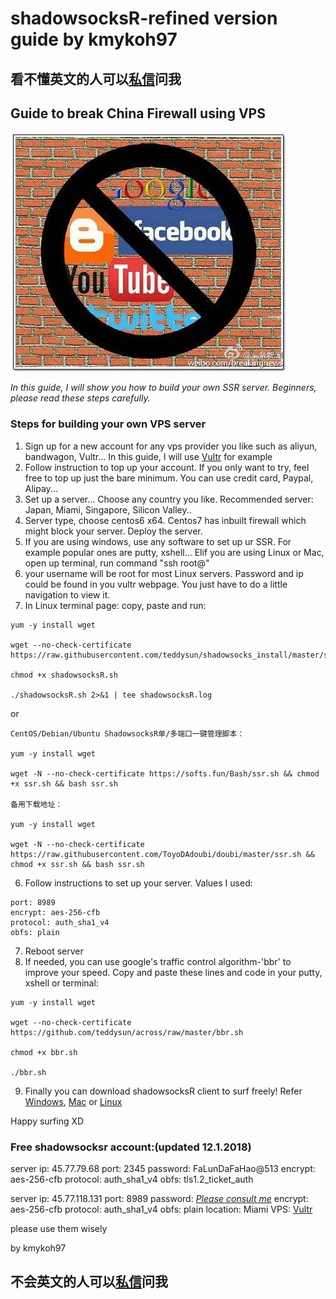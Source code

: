 
# shadowsocksR-refined version guide by kmykoh97
## 看不懂英文的人可以[私信](https://github.com/kmykoh97)问我
## Guide to break China Firewall using VPS
![China firewall](images/chinaFirewall.jpeg)

*In this guide, I will show you how to build your own SSR server. Beginners, please read these steps carefully.*

### Steps for building your own VPS server
1. Sign up for a new account for any vps provider you like such as aliyun, bandwagon, Vultr... In this guide, I will use [Vultr](www.vultr.com) for example
2. Follow instruction to top up your account. If you only want to try, feel free to top up just the bare minimum. You can use credit card, Paypal, Alipay...
3. Set up a server... Choose any country you like. Recommended server: Japan, Miami, Singapore, Silicon Valley..
4. Server type, choose centos6 x64. Centos7 has inbuilt firewall which might block your server. Deploy the server.
5. If you are using windows, use any software to set up ur SSR. For example popular ones are putty, xshell... Elif you are using Linux or Mac, open up terminal, run command "ssh root@<ip-address>"
4. your username will be root for most Linux servers. Password and ip could be found in you vultr webpage. You just have to do a little navigation to view it.
5. In Linux terminal page: copy, paste and run:
```linux
yum -y install wget

wget --no-check-certificate https://raw.githubusercontent.com/teddysun/shadowsocks_install/master/shadowsocksR.sh

chmod +x shadowsocksR.sh

./shadowsocksR.sh 2>&1 | tee shadowsocksR.log

```
or
```
CentOS/Debian/Ubuntu ShadowsocksR单/多端口一键管理脚本：

yum -y install wget

wget -N --no-check-certificate https://softs.fun/Bash/ssr.sh && chmod +x ssr.sh && bash ssr.sh

备用下载地址：

yum -y install wget

wget -N --no-check-certificate https://raw.githubusercontent.com/ToyoDAdoubi/doubi/master/ssr.sh && chmod +x ssr.sh && bash ssr.sh

```
6. Follow instructions to set up your server. Values I used:
```
port: 8989
encrypt: aes-256-cfb
protocol: auth_sha1_v4
obfs: plain
```
7. Reboot server
8. If needed, you can use google's traffic control algorithm-'bbr' to improve your speed. Copy and paste these lines and code in your putty, xshell or terminal:
```
yum -y install wget

wget --no-check-certificate https://github.com/teddysun/across/raw/master/bbr.sh

chmod +x bbr.sh

./bbr.sh

```
9. Finally you can download shadowsocksR client to surf freely!
Refer [Windows](https://github.com/kmykoh97/shadowsocksr-kmykoh/blob/master/windows.md),  [Mac](https://github.com/kmykoh97/shadowsocksr-kmykoh/blob/master/mac.md) or [Linux](https://github.com/kmykoh97/shadowsocksr-kmykoh/blob/master/linux.md)

Happy surfing XD

### Free shadowsocksr account:(updated 12.1.2018)
server ip: 45.77.79.68
port: 2345
password: FaLunDaFaHao@513
encrypt: aes-256-cfb
protocol: auth_sha1_v4
obfs: tls1.2_ticket_auth

server ip: 45.77.118.131
port: 8989
password: [*Please consult me*](https://github.com/kmykoh97)
encrypt: aes-256-cfb
protocol: auth_sha1_v4
obfs: plain
location: Miami
VPS: [Vultr](www.vultr.com)



please use them wisely

by kmykoh97

## 不会英文的人可以[私信](https://github.com/kmykoh97)问我
